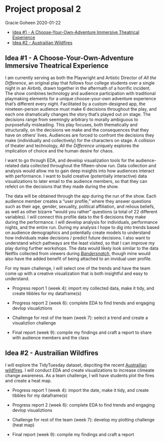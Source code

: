 Project proposal 2
================
Gracie Goheen
2020-01-22

  - [Idea \#1 - A Choose-Your-Own-Adventure Immersive Theatrical
    Experience](#idea-1---a-choose-your-own-adventure-immersive-theatrical-experience)
  - [Idea \#2 - Austrailian Wildfires](#idea-2---austrailian-wildfires)

## Idea \#1 - A Choose-Your-Own-Adventure Immersive Theatrical Experience

I am currently serving as both the Playwright and Artistic Director of
*All the Difference*, an original play that follows four college
students over a single night in an Airbnb, drawn together in the
aftermath of a horrific incident. The show combines technology and
audience participation with traditional playmaking elements for a unique
choose-your-own adventure experience that’s different every night.
Facilitated by a custom-designed app, the nineteen-person audience must
make 6 decisions throughout the play, and each one dramatically changes
the story that’s played out on stage. The decisions range from seemingly
arbitrary to morally ambiguous to purposefully misleading. This play
focuses, both thematically and structurally, on the decisions we make
and the consequences that they have on others’ lives. Audiences are
forced to confront the decisions they make (individually and
collectively) for the characters on stage. A collision of theater and
technology, *All the Difference* uniquely explores the implication of
choice and the human desire for chaos.

I want to go through EDA, and develop visualization tools for the
audience-related data collected throughout the fifteen-show run. Data
collection and analysis would allow me to gain deep insights into how
audiences interact with performance. I want to build creative
(potentially interactive) data visualizations to later email to the
audience members, so that they can refelct on the decisions that they
made during the show.

The data will be obtained through the app during the run of the show.
Each audience member creates a “user profile,” where they answer
questions such as their age, gender, sexuality, political affiliation,
and relious beliefs, as well as other bizarre “would you rather”
questions (a total of 22 different variables). I will connect this
profile data to the 6 decisions they make during the performance. I will
develop analysis for individuals, performance nights, and the entire
run. During my analysis I hope to dig into trends based on audience
demographics and potentially create models to understand how individuals
make decisions / predict future decisions. I also want to understand
which pathways are the least visited, so that I can improve my play
during further workshops. The data would likely look similar to the data
Netflix collected from viewers during
[*Bandersnatch*](https://www.denofgeek.com/us/279296/black-mirror-netflix-collected-bandersnatch-data),
though mine would also have the added benefit of being attached to an
invidual user profile.

For my team challenge, I will select one of the trends and have the team
come up with a creative visualization that is both insightful and easy
to understand.

  - Progress report 1 (week 4): import my collected data, make it tidy,
    and create tibbles for my dataframe(s)

  - Progress report 2 (week 6): complete EDA to find trends and engaging
    devlop visualiztions

  - Challenge for rest of the team (week 7): select a trend and create a
    visualiztion challenge

  - Final report (week 9): compile my findings and craft a report to
    share with audience members and the class

## Idea \#2 - Austrailian Wildfires

I will explore the TidyTuesday dataset, depciting the recent
[Austrailian
wildfires](https://github.com/rfordatascience/tidytuesday/blob/master/data/2020/2020-01-07/readme.md).
I will conduct EDA and create visualizations to increase climeate change
awareness. As a team challenge, I will have students plot the fires and
create a heat map.

  - Progress report 1 (week 4): import the date, make it tidy, and
    create tibbles for my dataframe(s)

  - Progress report 2 (week 6): complete EDA to find trends and engaging
    devlop visualiztions

  - Challenge for rest of the team (week 7): develop my plotting
    challenge (heat map)

  - Final report (week 9): compile my findings and craft a report
